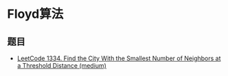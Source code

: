 # Floyd算法



## 题目

- [LeetCode 1334. Find the City With the Smallest Number of Neighbors at a Threshold Distance (medium)](https://github.com/muyids/leetcode/blob/master/algorithms/1301-1400/1334.find-the-city-with-the-smallest-number-of-neighbors-at-a-threshold-distance.md)